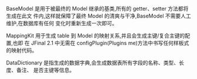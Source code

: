 BaseModel 是用于被最终的 Model 继承的基类,所有的 getter、setter 方法都将生成在此文 件内,这样就保障了最终 Model 的清爽与干净,BaseModel 不需要人工维护,在数据库有任何 变化时重新生成一次即可。

MappingKit 用于生成 table 到 Model 的映射关系,并且会生成主键/复合主键的配置,也即 在 JFinal 2.1 中无需在 configPlugin(Plugins me)方法中书写任何样板式的映射代码。

DataDictionary 是指生成的数据字典,会生成数据表所有字段的名称、类型、长度、备注、 是否主键等信息。
